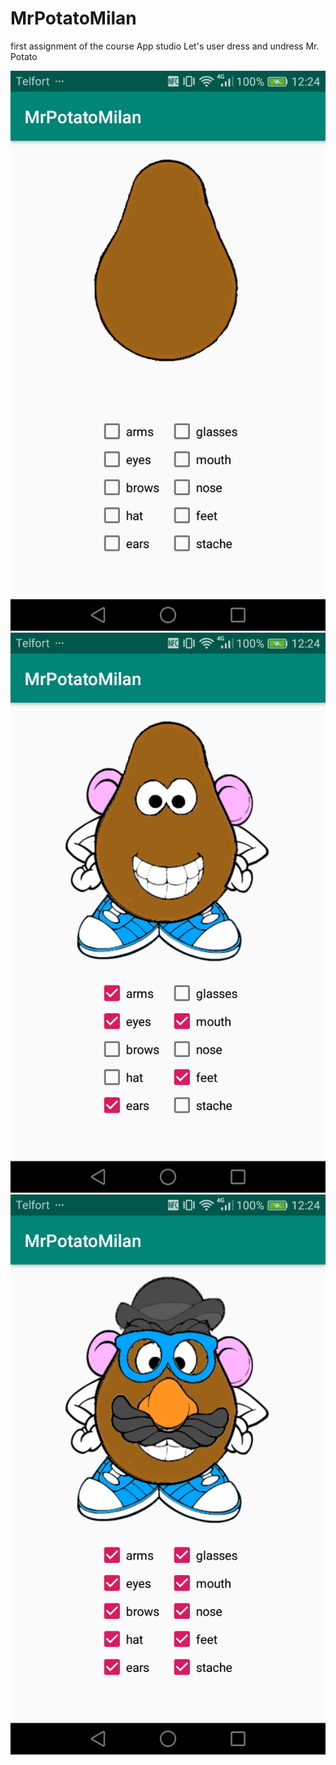 # MrPotatoMilan

first assignment of the course App studio
Let's user dress and undress Mr. Potato

![](images/Screenshot_2019-02-11-12-24-02.png)
![](images/Screenshot_2019-02-11-12-24-11.png)
![](images/Screenshot_2019-02-11-12-24-21.png)
